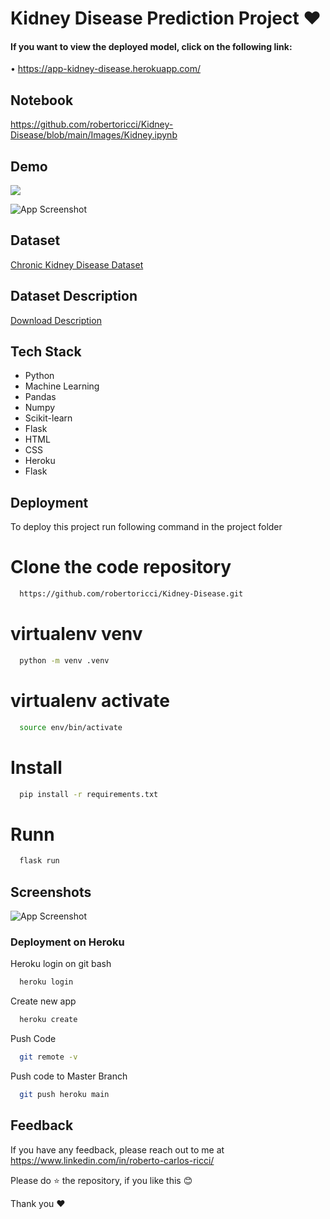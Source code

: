 
# Kidney Disease Prediction Project ❤

#### If you want to view the deployed model, click on the following link:

• https://app-kidney-disease.herokuapp.com/

## Notebook

https://github.com/robertoricci/Kidney-Disease/blob/main/Images/Kidney.ipynb

## Demo

<img src="https://raw.githubusercontent.com/robertoricci/Kidney-Disease/main/Images/Demo.gif">


![App Screenshot](https://thumbs.gfycat.com/IdolizedAmbitiousHawk-size_restricted.gif)


## Dataset

[Chronic Kidney Disease Dataset](https://archive.ics.uci.edu/ml/datasets/Chronic_Kidney_Disease)

## Dataset Description

[Download Description](https://archive.ics.uci.edu/ml/datasets/Chronic_Kidney_Disease#)

## Tech Stack

- Python
- Machine Learning
- Pandas
- Numpy
- Scikit-learn
- Flask
- HTML
- CSS
- Heroku
- Flask

  
## Deployment

To deploy this project run following command in the project folder

# Clone the code repository
```bash
  https://github.com/robertoricci/Kidney-Disease.git
```

# virtualenv venv
```bash
  python -m venv .venv
```

# virtualenv activate
```bash
  source env/bin/activate
```

# Install 
```bash
  pip install -r requirements.txt
```

# Runn 
```bash
  flask run
```

## Screenshots

![App Screenshot](https://raw.githubusercontent.com/https://raw.githubusercontent.com/robertoricci/Kidney-Disease/Rins.jpeg)

### Deployment on Heroku

Heroku login on git bash

```bash
  heroku login
```
Create new app

```bash
  heroku create
```
Push Code
```bash
  git remote -v
```
Push code to Master Branch
```bash
  git push heroku main
```

  
## Feedback

If you have any feedback, please reach out to me at https://www.linkedin.com/in/roberto-carlos-ricci/

Please do ⭐ the repository, if you like this 😊

Thank you ❤
